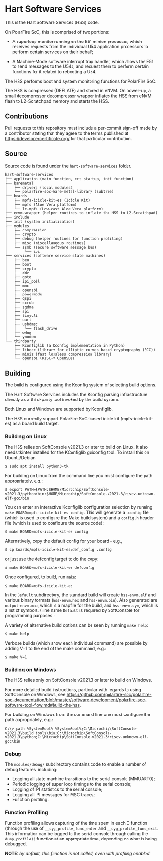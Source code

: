 # Hart Software Services

This is the Hart Software Services (HSS) code. 

On PolarFire SoC, this is comprised of two portions:

- A superloop monitor running on the E51 minion processor, which receives requests from the 
   individual U54 application processors to perform certain services on their behalf;

- A Machine-Mode software interrupt trap handler, which allows the E51 to send messages to the U54s, 
   and request them to perform certain functions for it related to rebooting a U54.

The HSS performs boot and system monitoring functions for PolarFire SoC.

The HSS is compressed (DEFLATE) and stored in eNVM.  On power-up, a small decompressor decompressor wrapper inflates the HSS from eNVM flash to L2-Scratchpad memory and starts the HSS.

## Contributions

Pull requests to this repository must include a per-commit sign-off made by a contributor stating that they agree to the terms published at https://developercertificate.org/ for that particular contribution.

## Source

Source code is found under the `hart-software-services` folder.
   
    hart-software-services
    ├── application (main function, crt startup, init function)
    ├── baremetal
    │   ├── drivers (local modules)
    │   └── polarfire-soc-bare-metal-library (subtree)
    ├── boards
    │   ├── mpfs-icicle-kit-es (Icicle Kit)
    │   ├── mpfs (Aloe Vera platform)
    │   └── lc-mpfs (Low-cost Aloe Vera platform)
    ├── envm-wrapper (helper routines to inflate the HSS to L2-Scratchpad)
    ├── include
    ├── init (system initialization)
    ├── modules
    │   ├── compression
    │   ├── crypto
    │   ├── debug (helper routines for function profiling)
    │   ├── misc (miscellaneous routines)
    │   └── ssmb (secure software message bus)
    │        └── ipi
    ├── services (software service state machines)
    │   ├── beu
    │   ├── boot
    │   ├── crypto
    │   ├── ddr
    │   ├── goto
    │   ├── ipi_poll
    │   ├── mmc
    │   ├── opensbi
    │   ├── powermode
    │   ├── qspi
    │   ├── scrub
    │   ├── sgdma
    │   ├── spi
    │   ├── tinycli
    │   ├── uart
    │   ├── usbdmsc
    │   │    └── flash_drive
    │   ├── wdog
    │   └── ymodem
    └── thirdparty
        ├── Kconfiglib (a Kconfig implementation in Python)
        ├── libecc (library for elliptic curves based cryptography (ECC))
        ├── miniz (fast lossless compression library)
        └── opensbi (RISC-V OpenSBI)

## Building

The build is configured using the Kconfig system of selecting build options. 

The Hart Software Services includes the Kconfig parsing infrastructure directly as a third-party tool invoked by the build system.

Both Linux and Windows are supported by Kconfiglib.
 
The HSS currently support PolarFire SoC-based icicle kit (mpfs-icicle-kit-es) as a board build target.

### Building on Linux

The HSS relies on SoftConsole v2021.3 or later to build on Linux. It also needs tkinter installed for the KConfiglib guiconfig tool. To install this on Ubuntu/Debian:

    $ sudo apt install python3-tk

For building on Linux from the command line you must configure the path appropriately, e.g.:

    $ export PATH=$PATH:$HOME/Microchip/SoftConsole-v2021.3/python/bin:$HOME/Microchip/SoftConsole-v2021.3/riscv-unknown-elf-gcc/bin

You can enter an interactive Kconfiglib configuration selection by running `make BOARD=mpfs-icicle-kit-es config`. This will generate a `.config` file (which is used to configure the Make build system) and a `config.h` header file (which is used to configure the source code):

    $ make BOARD=mpfs-icicle-kit-es config

Alternatively, copy the default config for your board - e.g.,

    $ cp boards/mpfs-icicle-kit-es/def_config .config

or just use the defconfig target to do the copy:

    $ make BOARD=mpfs-icicle-kit-es defconfig 

Once configured, to build, run `make`:

    $ make BOARD=mpfs-icicle-kit-es

In the `Default` subdirectory, the standard build will create `hss-envm.elf` and various binary formats (`hss-envm.hex` and `hss-envm.bin`).  Also generated are `output-envm.map`, which is a mapfile for the build, and  `hss-envm.sym`, which is a list of symbols.  (The name `Default` is required by SoftConsole for programming purposes.)

A variety of alternative build options can be seen by running `make help`:

    $ make help

Verbose builds (which show each individual command) are possible by adding V=1 to the end of the make command, e.g.:

    $ make V=1

### Building on Windows

The HSS relies only on SoftConsole v2021.3 or later to build on Windows.

For more detailed build instructions, particular with regards to using SoftConsole on Windows, see https://github.com/polarfire-soc/polarfire-soc-documentation/blob/master/software-development/polarfire-soc-software-tool-flow.md#build-the-hss.

For building on Windows from the command line one must configure the path appropriately, e.g.:

    C:\> path %SystemRoot%;%SystemRoot%;C:\Microchip\SoftConsole-v2021.3\build_tools\bin;C:\Microchip\SoftConsole-v2021.3\python;C:\Microchip\SoftConsole-v2021.3\riscv-unknown-elf-gcc\bin

### Debug

The `modules/debug/` subdirectory contains code to enable a number of debug features, including:

 * Logging all state machine transitions to the serial console (MMUART0);
 * Periodic logging of super loop timings to the serial console;
 * Logging of IPI statistics to the serial console;
 * Logging all IPI messages for MSC traces;
 * Function profiling.

### Function Profiling

Function profiling allows capturing of the time spent in each C function (through the use of `__cyg_profile_func_enter` and `__cyg_profile_func_exit`. This information can be logged to the serial console through calling the `dump_profile()` function at an appropriate time, depending on what is being debugged.

**NOTE:** *by default, this function is not called, even with profiling enabled.*
